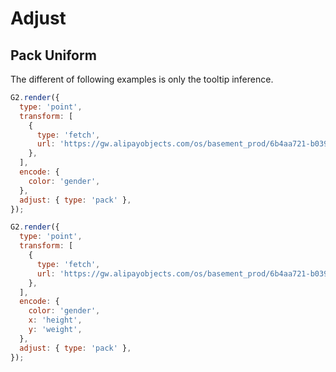 # Adjust

## Pack Uniform

The different of following examples is only the tooltip inference.

```js | dom
G2.render({
  type: 'point',
  transform: [
    {
      type: 'fetch',
      url: 'https://gw.alipayobjects.com/os/basement_prod/6b4aa721-b039-49b9-99d8-540b3f87d339.json',
    },
  ],
  encode: {
    color: 'gender',
  },
  adjust: { type: 'pack' },
});
```

```js | dom
G2.render({
  type: 'point',
  transform: [
    {
      type: 'fetch',
      url: 'https://gw.alipayobjects.com/os/basement_prod/6b4aa721-b039-49b9-99d8-540b3f87d339.json',
    },
  ],
  encode: {
    color: 'gender',
    x: 'height',
    y: 'weight',
  },
  adjust: { type: 'pack' },
});
```
